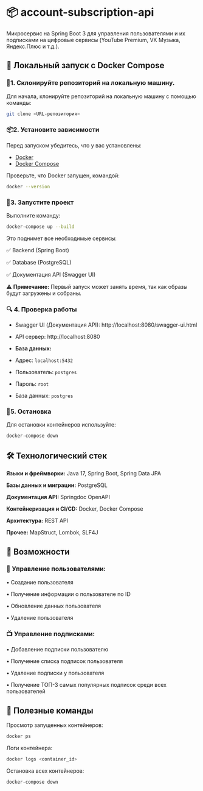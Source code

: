 # 📦 account-subscription-api  
Микросервис на Spring Boot 3 для управления пользователями и их подписками на цифровые сервисы (YouTube Premium, VK Музыка, Яндекс.Плюс и т.д.).

## 🚀 Локальный запуск с Docker Compose
### 💾**1. Склонируйте репозиторий на локальную машину.**
Для начала, клонируйте репозиторий на локальную машину с помощью команды:

```sh
git clone <URL-репозитория>
```
### 📦**2. Установите зависимости**
Перед запуском убедитесь, что у вас установлены:
- [Docker](https://www.docker.com/)
- [Docker Compose](https://docs.docker.com/compose/)

Проверьте, что Docker запущен, командой:
```sh
docker --version
```
### 🌱**3. Запустите проект**
   Выполните команду:

```sh
docker-compose up --build
```
Это поднимет все необходимые сервисы:

✅ Backend (Spring Boot)

✅ Database (PostgreSQL)

✅ Документация API (Swagger UI)

⚠️ **Примечание:** Первый запуск может занять время, так как образы будут загружены и собраны.

### 🔍 **4. Проверка работы**

- Swagger UI (Документация API): http://localhost:8080/swagger-ui.html

- API сервер: http://localhost:8080


- **База данных:**
- Адрес: `localhost:5432`
- Пользователь: `postgres`
- Пароль: `root`
- База данных: `postgres`

### 🛑**5. Остановка**
Для остановки контейнеров используйте:

```sh
docker-compose down
```

## 🛠️ Технологический стек
**Языки и фреймворки:**
Java 17, Spring Boot, Spring Data JPA

**Базы данных и миграции:**
PostgreSQL 

**Документация API:**
Springdoc OpenAPI

**Контейнеризация и CI/CD:**
Docker, Docker Compose

**Архитектура:**
REST API

**Прочее:**
MapStruct, Lombok, SLF4J

## 📌 Возможности
### 👤 Управление пользователями:

• Создание пользователя

• Получение информации о пользователе по ID

• Обновление данных пользователя

  • Удаление пользователя

### 📺 Управление подписками:

• Добавление подписки пользователю

• Получение списка подписок пользователя

• Удаление подписки у пользователя

• Получение ТОП-3 самых популярных подписок среди всех пользователей


## **🔧 Полезные команды**
  Просмотр запущенных контейнеров:

```sh
docker ps
```
Логи контейнера:

```sh
docker logs <container_id>
```
Остановка всех контейнеров:

```sh
docker-compose down
```
